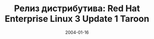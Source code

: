 ---
layout: post
title:  "Релиз дистрибутива: Red Hat Enterprise Linux 3 Update 1 Taroon"
date: 2004-01-16   
---